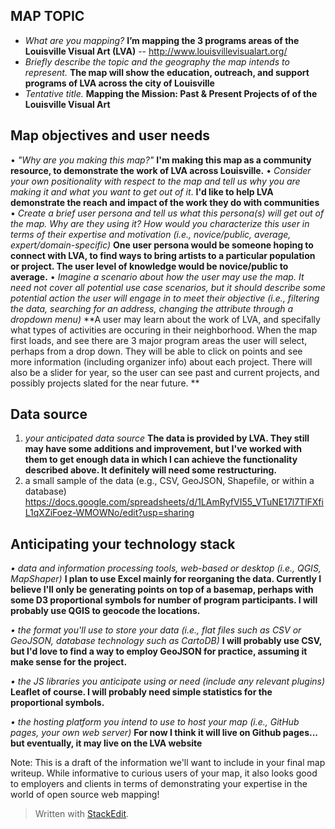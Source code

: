

MAP TOPIC
---------
 - *What are you mapping?*  **I’m mapping the 3 programs areas of the Louisville Visual Art (LVA)** -- http://www.louisvillevisualart.org/
 - *Briefly describe the topic and the geography the map intends to represent.* **The map will show the education, outreach, and support programs of LVA across the city of Louisville**
 - *Tentative title.* **Mapping the Mission: Past & Present Projects of of the Louisville Visual Art**

Map objectives and user needs
---------
•	*"Why are you making this map?"* **I'm making this map as a community resource, to demonstrate the work of LVA across Louisville.**
•	*Consider your own positionality with respect to the map and tell us why you are making it and what you want to get out of it*. **I'd like to help LVA demonstrate the reach and impact of the work they do with communities**
•	*Create a brief user persona and tell us what this persona(s) will get out of the map. Why are they using it? How would you characterize this user in terms of their expertise and motivation (i.e., novice/public, average, expert/domain-specific)* **One user persona would be someone hoping to connect with LVA, to find ways to bring artists to a particular population or project. The user level of knowledge would be novice/public to average.**
•	*Imagine a scenario about how the user may use the map. It need not cover all potential use case scenarios, but it should describe some potential action the user will engage in to meet their objective (i.e., filtering the data, searching for an address, changing the attribute through a dropdown menu)*  **A user may learn about the work of LVA, and specifally what types of activities are occuring in their neighborhood. When the map first loads, and see there are 3 major program areas the user will select, perhaps from a drop down. They will be able to click on points and see more information (including organizer info) about each project. There will also be a slider for year, so the user can see past and current projects, and possibly projects slated for the near future. **

Data source
---------
1. *your anticipated data source* **The data is provided by LVA. They still may have some additions and improvement, but I've worked with them to get enough data in which I can achieve the functionality described above. It definitely will need some restructuring.**
2. a small sample of the data (e.g., CSV, GeoJSON, Shapefile, or within a database)
https://docs.google.com/spreadsheets/d/1LAmRyfVI55_VTuNE17l7TlFXfiL1qXZiFoez-WMOWNo/edit?usp=sharing

Anticipating your technology stack
----------------------------------
*•	data and information processing tools, web-based or desktop (i.e., QGIS, MapShaper)* **I plan to use Excel mainly for reorganing the data. Currently I believe I'll only be generating points on top of a basemap, perhaps with some D3 proportional symbols for number of program participants. I will probably use QGIS to geocode the locations.**

*•	the format you'll use to store your data (i.e., flat files such as CSV or GeoJSON, database technology such as CartoDB)* **I will probably use CSV, but I'd love to find a way to employ GeoJSON for practice, assuming it make sense for the project.**

*•	the JS libraries you anticipate using or need (include any relevant plugins)* **Leaflet of course. I will probably need simple statistics for the proportional symbols.**

*•	the hosting platform you intend to use to host your map (i.e., GitHub pages, your own web server)* **For now I think it will live on Github pages... but eventually, it may live on the LVA website**


Note: This is a draft of the information we'll want to include in your final map writeup. While informative to curious users of your map, it also looks good to employers and clients in terms of demonstrating your expertise in the world of open source web mapping!



> Written with [StackEdit](https://stackedit.io/).
